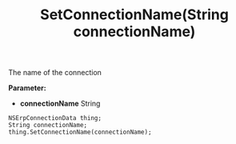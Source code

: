 ﻿---
uid: crmscript_ref_NSErpConnectionData_SetConnectionName
title: SetConnectionName(String connectionName)
intellisense: NSErpConnectionData.SetConnectionName
keywords: NSErpConnectionData, GetConnectionName
so.topic: reference
---

The name of the connection

**Parameter:** 
 - **connectionName** String

```crmscript
NSErpConnectionData thing;
String connectionName;
thing.SetConnectionName(connectionName);
```

